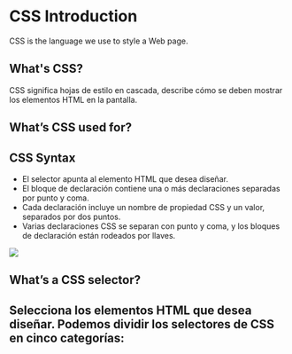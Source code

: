 # CSS Introduction
CSS is the language we use to style a Web page.

## What's CSS?
CSS significa hojas de estilo en cascada, describe cómo se deben mostrar los elementos HTML en la pantalla.

## What’s CSS used for?

## CSS Syntax
- El selector apunta al elemento HTML que desea diseñar.
- El bloque de declaración contiene una o más declaraciones separadas por punto y coma.
- Cada declaración incluye un nombre de propiedad CSS y un valor, separados por dos puntos.
- Varias declaraciones CSS se separan con punto y coma, y los bloques de declaración están rodeados por llaves.
 
![](http://www.naiarafernandez.com/wp-content/uploads/2016/05/css-sintaxis.png)

## What’s a CSS selector?
Selecciona los elementos HTML que desea diseñar.
Podemos dividir los selectores de CSS en cinco categorías:
-

